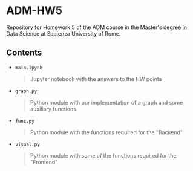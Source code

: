 # ADM-HW5

Repository for [Homework 5](https://github.com/lucamaiano/ADM/tree/master/2021/Homework_5) of the ADM course in the Master's degree in Data Science at Sapienza University of Rome.

## Contents
- `main.ipynb` 
   > Jupyter notebook with the answers to the HW points
- `graph.py`
   > Python module with our implementation of a graph and some auxiliary functions
- `func.py`
   > Python module with the functions required for the "Backend" 
- `visual.py`
   > Python module with some of the functions required for the "Frontend"
